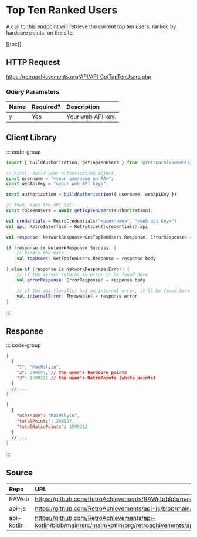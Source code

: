 <script setup>
import SampleRequest from '../components/SampleRequest.vue';
</script>

# Top Ten Ranked Users

A call to this endpoint will retrieve the current top ten users, ranked by hardcore points, on the site.

[[toc]]

## HTTP Request

<SampleRequest httpVerb="GET">https://retroachievements.org/API/API_GetTopTenUsers.php</SampleRequest>

### Query Parameters

| Name | Required? | Description       |
| :--- | :-------- | :---------------- |
| `y`  | Yes       | Your web API key. |

## Client Library

::: code-group

```ts [NodeJS]
import { buildAuthorization, getTopTenUsers } from "@retroachievements/api";

// First, build your authorization object.
const username = "<your username on RA>";
const webApiKey = "<your web API key>";

const authorization = buildAuthorization({ username, webApiKey });

// Then, make the API call.
const topTenUsers = await getTopTenUsers(authorization);
```

```kotlin [Kotlin]
val credentials = RetroCredentials("<username>", "<web api key>")
val api: RetroInterface = RetroClient(credentials).api

val response: NetworkResponse<GetTopTenUsers.Response, ErrorResponse> = api.getTopTenUsers()

if (response is NetworkResponse.Success) {
    // handle the data
    val topUsers: GetTopTenUsers.Response = response.body

} else if (response is NetworkResponse.Error) {
    // if the server returns an error it be found here
    val errorResponse: ErrorResponse? = response.body

    // if the api (locally) had an internal error, it'll be found here
    val internalError: Throwable? = response.error
}
```

:::

## Response

::: code-group

```json [HTTP Response]
[
  {
    "1": "MaxMilyin",
    "2": 399597, // the user's hardcore points
    "3": 1599212 // the user's RetroPoints (white points)
  }
  // ...
]
```

```json [NodeJS]
[
  {
    "username": "MaxMilyin",
    "totalPoints": 399597,
    "totalRatioPoints": 1599212
  }
  // ...
]
```

:::

## Source

| Repo       | URL                                                                                                                  |
| :--------- | :------------------------------------------------------------------------------------------------------------------- |
| RAWeb      | https://github.com/RetroAchievements/RAWeb/blob/master/public/API/API_GetTopTenUsers.php                             |
| api-js     | https://github.com/RetroAchievements/api-js/blob/main/src/feed/getTopTenUsers.ts                                     |
| api-kotlin | https://github.com/RetroAchievements/api-kotlin/blob/main/src/main/kotlin/org/retroachivements/api/RetroInterface.kt |
